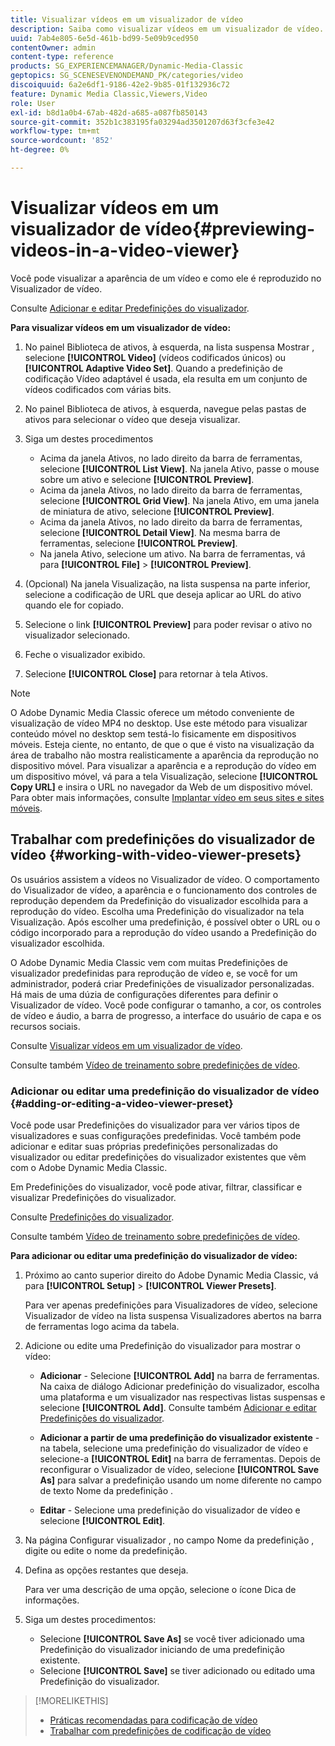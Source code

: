 ```yaml
---
title: Visualizar vídeos em um visualizador de vídeo
description: Saiba como visualizar vídeos em um visualizador de vídeo.
uuid: 7ab4e805-6e5d-461b-bd99-5e09b9ced950
contentOwner: admin
content-type: reference
products: SG_EXPERIENCEMANAGER/Dynamic-Media-Classic
geptopics: SG_SCENESEVENONDEMAND_PK/categories/video
discoiquuid: 6a2e6df1-9186-42e2-9b85-01f132936c72
feature: Dynamic Media Classic,Viewers,Video
role: User
exl-id: b8d1a0b4-67ab-482d-a685-a087fb850143
source-git-commit: 352b1c383195fa03294ad3501207d63f3cfe3e42
workflow-type: tm+mt
source-wordcount: '852'
ht-degree: 0%

---
```


# Visualizar vídeos em um visualizador de vídeo{#previewing-videos-in-a-video-viewer}

Você pode visualizar a aparência de um vídeo e como ele é reproduzido no Visualizador de vídeo.

Consulte [Adicionar e editar Predefinições do visualizador](application-setup.md#adding_and_editing_viewer_presets).

**Para visualizar vídeos em um visualizador de vídeo:**

1. No painel Biblioteca de ativos, à esquerda, na lista suspensa Mostrar , selecione **[!UICONTROL Video]** (vídeos codificados únicos) ou **[!UICONTROL Adaptive Video Set]**. Quando a predefinição de codificação Vídeo adaptável é usada, ela resulta em um conjunto de vídeos codificados com várias bits.
1. No painel Biblioteca de ativos, à esquerda, navegue pelas pastas de ativos para selecionar o vídeo que deseja visualizar.
1. Siga um destes procedimentos

   * Acima da janela Ativos, no lado direito da barra de ferramentas, selecione **[!UICONTROL List View]**. Na janela Ativo, passe o mouse sobre um ativo e selecione **[!UICONTROL Preview]**.
   * Acima da janela Ativos, no lado direito da barra de ferramentas, selecione **[!UICONTROL Grid View]**. Na janela Ativo, em uma janela de miniatura de ativo, selecione **[!UICONTROL Preview]**.
   * Acima da janela Ativos, no lado direito da barra de ferramentas, selecione **[!UICONTROL Detail View]**. Na mesma barra de ferramentas, selecione **[!UICONTROL Preview]**.
   * Na janela Ativo, selecione um ativo. Na barra de ferramentas, vá para **[!UICONTROL File]** > **[!UICONTROL Preview]**.

1. (Opcional) Na janela Visualização, na lista suspensa na parte inferior, selecione a codificação de URL que deseja aplicar ao URL do ativo quando ele for copiado.
1. Selecione o link **[!UICONTROL Preview]** para poder revisar o ativo no visualizador selecionado.
1. Feche o visualizador exibido.
1. Selecione **[!UICONTROL Close]** para retornar à tela Ativos.

>[!NOTE]
>
>O Adobe Dynamic Media Classic oferece um método conveniente de visualização de vídeo MP4 no desktop. Use este método para visualizar conteúdo móvel no desktop sem testá-lo fisicamente em dispositivos móveis. Esteja ciente, no entanto, de que o que é visto na visualização da área de trabalho não mostra realisticamente a aparência da reprodução no dispositivo móvel. Para visualizar a aparência e a reprodução do vídeo em um dispositivo móvel, vá para a tela Visualização, selecione **[!UICONTROL Copy URL]** e insira o URL no navegador da Web de um dispositivo móvel. Para obter mais informações, consulte [Implantar vídeo em seus sites e sites móveis](deploying-video-websites-mobile-sites.md#deploying_video_to_your_websites_and_mobile_sites).

## Trabalhar com predefinições do visualizador de vídeo {#working-with-video-viewer-presets}

Os usuários assistem a vídeos no Visualizador de vídeo. O comportamento do Visualizador de vídeo, a aparência e o funcionamento dos controles de reprodução dependem da Predefinição do visualizador escolhida para a reprodução do vídeo. Escolha uma Predefinição do visualizador na tela Visualização. Após escolher uma predefinição, é possível obter o URL ou o código incorporado para a reprodução do vídeo usando a Predefinição do visualizador escolhida.

O Adobe Dynamic Media Classic vem com muitas Predefinições de visualizador predefinidas para reprodução de vídeo e, se você for um administrador, poderá criar Predefinições de visualizador personalizadas. Há mais de uma dúzia de configurações diferentes para definir o Visualizador de vídeo. Você pode configurar o tamanho, a cor, os controles de vídeo e áudio, a barra de progresso, a interface do usuário de capa e os recursos sociais.

Consulte [Visualizar vídeos em um visualizador de vídeo](previewing-videos-video-viewer.md#previewing_videos_in_a_video_viewer).

Consulte também [Vídeo de treinamento sobre predefinições de vídeo](https://s7d5.scene7.com/s7viewers/html5/VideoViewer.html?videoserverurl=https://s7d5.scene7.com/is/content/&amp;emailurl=https://s7d5.scene7.com/s7/emailFriend&amp;serverUrl=https://s7d5.scene7.com/is/image/&amp;config=Scene7SharedAssets/Universal_HTML5_Video&amp;contenturl=https://s7d5.scene7.com/skins/&amp;asset=S7tutorials/549_video-presets_converted%20renamed_Done-AVS).

### Adicionar ou editar uma predefinição do visualizador de vídeo {#adding-or-editing-a-video-viewer-preset}

Você pode usar Predefinições do visualizador para ver vários tipos de visualizadores e suas configurações predefinidas. Você também pode adicionar e editar suas próprias predefinições personalizadas do visualizador ou editar predefinições do visualizador existentes que vêm com o Adobe Dynamic Media Classic.

Em Predefinições do visualizador, você pode ativar, filtrar, classificar e visualizar Predefinições do visualizador.

Consulte [Predefinições do visualizador](application-setup.md#viewer_presets).

Consulte também [Vídeo de treinamento sobre predefinições de vídeo](https://s7d5.scene7.com/s7viewers/html5/VideoViewer.html?videoserverurl=https://s7d5.scene7.com/is/content/&amp;emailurl=https://s7d5.scene7.com/s7/emailFriend&amp;serverUrl=https://s7d5.scene7.com/is/image/&amp;config=Scene7SharedAssets/Universal_HTML5_Video&amp;contenturl=https://s7d5.scene7.com/skins/&amp;asset=S7tutorials/549_video-presets_converted%20renamed_Done-AVS).

**Para adicionar ou editar uma predefinição do visualizador de vídeo:**

1. Próximo ao canto superior direito do Adobe Dynamic Media Classic, vá para **[!UICONTROL Setup]** > **[!UICONTROL Viewer Presets]**.

   Para ver apenas predefinições para Visualizadores de vídeo, selecione Visualizador de vídeo na lista suspensa Visualizadores abertos na barra de ferramentas logo acima da tabela.

1. Adicione ou edite uma Predefinição do visualizador para mostrar o vídeo:

   * **Adicionar**  - Selecione  **[!UICONTROL Add]** na barra de ferramentas. Na caixa de diálogo Adicionar predefinição do visualizador, escolha uma plataforma e um visualizador nas respectivas listas suspensas e selecione **[!UICONTROL Add]**.
   Consulte também [Adicionar e editar Predefinições do visualizador](application-setup.md#adding_and_editing_viewer_presets).

   * **Adicionar a partir de uma predefinição do visualizador existente**  - na tabela, selecione uma predefinição do visualizador de vídeo e selecione-a  **[!UICONTROL Edit]** na barra de ferramentas.
   Depois de reconfigurar o Visualizador de vídeo, selecione **[!UICONTROL Save As]** para salvar a predefinição usando um nome diferente no campo de texto Nome da predefinição .

   * **Editar**  - Selecione uma predefinição do visualizador de vídeo e selecione  **[!UICONTROL Edit]**.



1. Na página Configurar visualizador , no campo Nome da predefinição , digite ou edite o nome da predefinição.
1. Defina as opções restantes que deseja.

   Para ver uma descrição de uma opção, selecione o ícone Dica de informações.

1. Siga um destes procedimentos:

   * Selecione **[!UICONTROL Save As]** se você tiver adicionado uma Predefinição do visualizador iniciando de uma predefinição existente.
   * Selecione **[!UICONTROL Save]** se tiver adicionado ou editado uma Predefinição do visualizador.

>[!MORELIKETHIS]
>
>* [Práticas recomendadas para codificação de vídeo](uploading-encoding-videos.md#best_practices_for_video_encoding)
>* [Trabalhar com predefinições de codificação de vídeo](uploading-encoding-videos.md#working_with_video_encoding_presets)

